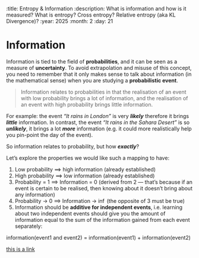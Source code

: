 :title: Entropy & Information
:description: What is information and how is it measured? What is entropy? Cross entropy? Relative entropy (aka KL Divergence)?
:year: 2025
:month: 2
:day: 21


# Information

Information is tied to the field of **probabilities**, and it can be seen as a measure of **uncertainty**. To avoid extrapolation and misuse of this concept, you need to remember that it only makes sense to talk about information (in the mathematical sense) when you are studying a **probabilistic event**.

> Information relates to probabilities in that the realisation of an event with low probability brings a lot of information, and the realisation of an event with high probability brings little information.

For example: the event *“It rains in London”* is very ***likely*** therefore it brings ***little*** information. In contrast, the event *“It rains in the Sahara Desert”* is so ***unlikely***, it brings a lot ***more*** information (e.g. it could more realistically help you pin-point the day of the event).

So information relates to probability, but how ***exactly***?

Let’s explore the properties we would like such a mapping to have:

1. Low probability $\implies$ high information (already established)
2. High probability $\implies$ low information (already established)
3. Probability = 1 $\implies$ Information = 0 (derived from 2 — that’s because if an event is certain to be realised, then knowing about it doesn’t bring about any information)
4. Probability → 0 $\implies$ Information → $\inf$ (the opposite of 3 must be true)
5. Information should be **additive for independent events**, i.e. learning about two independent events should give you the amount of information equal to the sum of the information gained from each event separately:

information(event1 and event2) = information(event1) + information(event2)

[this is a link](#information)